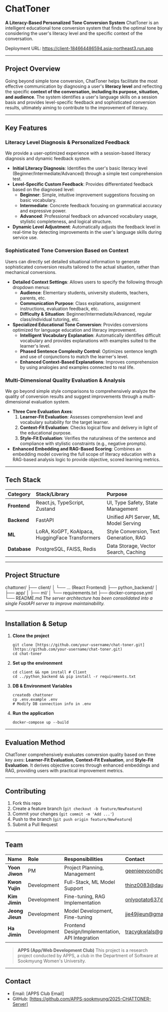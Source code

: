 # ChatToner  

**A Literacy-Based Personalized Tone Conversion System**
ChatToner is an intelligent educational tone conversion system that finds the optimal tone by considering the user's literacy level and the specific context of the conversation.

Deployment URL: https://client-184664486594.asia-northeast3.run.app

---

## Project Overview

Going beyond simple tone conversion, ChatToner helps facilitate the most effective communication by diagnosing a user's **literacy level** and reflecting the specific **context of the conversation, including its purpose, situation, and audience**. The system identifies a user's language skills on a session basis and provides level-specific feedback and sophisticated conversion results, ultimately aiming to contribute to the improvement of literacy.

---

## Key Features

### Literacy Level Diagnosis & Personalized Feedback
We provide a user-optimized experience with a session-based literacy diagnosis and dynamic feedback system.
-   **Initial Literacy Diagnosis**: Identifies the user's basic literacy level (Beginner/Intermediate/Advanced) through a simple text comprehension test.
-   **Level-Specific Custom Feedback**: Provides differentiated feedback based on the diagnosed level:
    -   **Beginner**: Simple, intuitive improvement suggestions focusing on basic vocabulary.
    -   **Intermediate**: Concrete feedback focusing on grammatical accuracy and expressive power.
    -   **Advanced**: Professional feedback on advanced vocabulary usage, stylistic completeness, and logical structure.
-   **Dynamic Level Adjustment**: Automatically adjusts the feedback level in real-time by detecting improvements in the user's language skills during service use.

### Sophisticated Tone Conversion Based on Context
Users can directly set detailed situational information to generate sophisticated conversion results tailored to the actual situation, rather than mechanical conversions.
-   **Detailed Context Settings**: Allows users to specify the following through dropdown menus:
    -   **Audience**: Elementary students, university students, teachers, parents, etc.
    -   **Communication Purpose**: Class explanations, assignment instructions, evaluation feedback, etc.
    -   **Difficulty & Situation**: Beginner/Intermediate/Advanced, regular class/individual tutoring, etc.
-   **Specialized Educational Tone Conversion**: Provides conversions optimized for language education and literacy improvement.
    -   **Intelligent Vocabulary Explanation**: Automatically identifies difficult vocabulary and provides explanations with examples suited to the learner's level.
    -   **Phased Sentence Complexity Control**: Optimizes sentence length and use of conjunctions to match the learner's level.
    -   **Enhanced Context-Based Explanations**: Improves comprehension by using analogies and examples connected to real life.

### Multi-Dimensional Quality Evaluation & Analysis
We go beyond simple style comparisons to comprehensively analyze the quality of conversion results and suggest improvements through a multi-dimensional evaluation system.
-   **Three Core Evaluation Axes**:
    1.  **Learner-Fit Evaluation**: Assesses comprehension level and vocabulary suitability for the target learner.
    2.  **Context-Fit Evaluation**: Checks logical flow and delivery in light of the educational purpose.
    3.  **Style-Fit Evaluation**: Verifies the naturalness of the sentence and compliance with stylistic constraints (e.g., negative prompts).
-   **Enhanced Embedding and RAG-Based Scoring**: Combines an embedding model covering the full scope of literacy education with a RAG-based analysis logic to provide objective, scored learning metrics.

---

## Tech Stack

| Category | Stack/Library | Purpose |
| :--- | :--- | :--- |
| **Frontend** | React.js, TypeScript, Zustand | UI, Type Safety, State Management |
| **Backend** | FastAPI | Unified API Server, ML Model Serving |
| **ML** | LoRA, KoGPT, KoAlpaca, HuggingFace Transformers | Style Conversion, Text Generation, RAG |
| **Database** | PostgreSQL, FAISS, Redis | Data Storage, Vector Search, Caching |

---

## Project Structure
chattoner/
├── client/
│ └── ... (React Frontend)
├── python_backend/
│ ├── app/
│ ├── ml/
│ └── requirements.txt
├── docker-compose.yml
└── README.md
*The server architecture has been consolidated into a single FastAPI server to improve maintainability.*

---

## Installation & Setup

1.  **Clone the project**
    ```
    git clone [https://github.com/your-username/chat-toner.git](https://github.com/your-username/chat-toner.git)
    cd chat-toner
    ```
2.  **Set up the environment**
    ```
    cd client && npm install # Client
    cd ../python_backend && pip install -r requirements.txt
    ```
3.  **DB & Environment Variables**
    ```
    createdb chattoner
    cp .env.example .env
    # Modify DB connection info in .env
    ```
4.  **Run the application**
    ```
    docker-compose up --build
    ```

---

## Evaluation Method
ChatToner comprehensively evaluates conversion quality based on three key axes: **Learner-Fit Evaluation**, **Context-Fit Evaluation**, and **Style-Fit Evaluation**. It derives objective scores through enhanced embeddings and RAG, providing users with practical improvement metrics.

---

## Contributing

1.  Fork this repo
2.  Create a feature branch (`git checkout -b feature/NewFeature`)
3.  Commit your changes (`git commit -m 'Add ...'`)
4.  Push to the branch (`git push origin feature/NewFeature`)
5.  Submit a Pull Request

---

## Team

| Name | Role | Responsibilities | Contact |
| :--- | :--- | :--- | :--- |
| **Yoon Jiwon** | PM | Project Planning, Management | geenieeyoon@gmail.com |
| **Kwon Yujin** | Development | Full-Stack, ML Model Support | thinz0083@daum.net |
| **Kim Jimin** | Development | Fine-tuning, RAG Implementation | onlypotato637@gmail.com |
| **Jeong Jieun** | Development | Model Development, Fine-tuning | jje49jieun@gmail.com |
| **Ha Jimin** | Development | Frontend Design/Implementation, API Integration | tracygkwlals@gmail.com |

> **APPS (App/Web Development Club)**
> This project is a research project conducted by APPS, a club in the Department of Software at Sookmyung Women's University.

---

## Contact

-   Email: [APPS Club Email]
-   GitHub: [https://github.com/APPS-sookmyung/2025-CHATTONER-Server]
